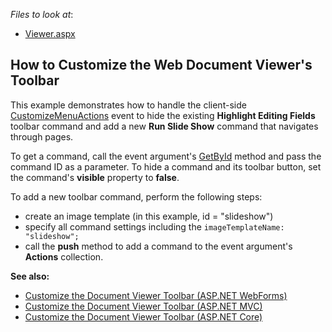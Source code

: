 <!-- default file list -->
*Files to look at*:
* [Viewer.aspx](./CS/DXWebApplication1/Viewer.aspx)
<!-- default file list end -->

## How to Customize the Web Document Viewer's Toolbar

This example demonstrates how to handle the client-side [CustomizeMenuActions](https://docs.devexpress.com/XtraReports/DevExpress.XtraReports.Web.Scripts.ASPxClientWebDocumentViewer.CustomizeMenuActions) event to hide the existing **Highlight Editing Fields** toolbar command and add a new **Run Slide Show** command that navigates through pages. 

To get a command, call the event argument's [GetById](https://docs.devexpress.com/XtraReports/DevExpress.XtraReports.Web.Scripts.ASPxClientCustomizeMenuActionsEventArgs.GetById(System.String)) method  and pass the command ID as a parameter. To hide a command and its toolbar button, set the command's **visible** property to **false**.

To add a new toolbar command, perform the following steps:
- create an image template (in this example, id = "slideshow")
- specify all command settings including the
 ```imageTemplateName: "slideshow";```
- call the **push** method to add a command to the event argument's **Actions** collection. 

**See also:**

* [Customize the Document Viewer Toolbar (ASP.NET WebForms)](https://docs.devexpress.com/XtraReports/117150/create-end-user-reporting-applications/web-reporting/asp-net-webforms-reporting/document-viewer/html5-document-viewer/api-and-customization/customize-the-document-viewer-toolbar)
* [Customize the Document Viewer Toolbar (ASP.NET MVC)](https://docs.devexpress.com/XtraReports/10043/create-end-user-reporting-applications/web-reporting/asp-net-mvc-reporting/document-viewer/html5-document-viewer/api-and-customization/customize-the-document-viewer-toolbar)
* [Customize the Document Viewer Toolbar (ASP.NET Core)](https://docs.devexpress.com/XtraReports/400270/create-end-user-reporting-applications/web-reporting/asp-net-core-reporting/document-viewer/api-and-customization/customize-the-document-viewer-toolbar)
